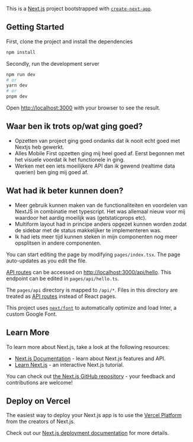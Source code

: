This is a [Next.js](https://nextjs.org/) project bootstrapped with [`create-next-app`](https://github.com/vercel/next.js/tree/canary/packages/create-next-app).

## Getting Started

First, clone the project and install the dependencies

```bash
npm install
```

Secondly, run the development server

```bash
npm run dev
# or
yarn dev
# or
pnpm dev
```

Open [http://localhost:3000](http://localhost:3000) with your browser to see the result.

## Waar ben ik trots op/wat ging goed?
- Opzetten van project ging goed ondanks dat ik nooit echt goed met Nextjs heb gewerkt.
- Alles Mobile First opzetten ging mij heel goed af. Eerst begonnen met het visuele voordat ik het functionele in ging.
- Werken met een iets moeilijkere API dan ik gewend (realtime data querien) ben ging mij goed af.

## Wat had ik beter kunnen doen?
- Meer gebruik kunnen maken van de functionaliteiten en voordelen van NextJS in combinatie met typescript. Het was allemaal nieuw voor mij waardoor het aardig moeilijk was (getstaticprops etc).
- Multiform layout had in principe anders opgezet kunnen worden zodat de sidebar met de status makkelijker te implementeren was.
- Ik had iets meer tijd kunnen steken in mijn componenten nog meer opsplitsen in andere componenten.


You can start editing the page by modifying `pages/index.tsx`. The page auto-updates as you edit the file.

[API routes](https://nextjs.org/docs/api-routes/introduction) can be accessed on [http://localhost:3000/api/hello](http://localhost:3000/api/hello). This endpoint can be edited in `pages/api/hello.ts`.

The `pages/api` directory is mapped to `/api/*`. Files in this directory are treated as [API routes](https://nextjs.org/docs/api-routes/introduction) instead of React pages.

This project uses [`next/font`](https://nextjs.org/docs/basic-features/font-optimization) to automatically optimize and load Inter, a custom Google Font.

## Learn More

To learn more about Next.js, take a look at the following resources:

- [Next.js Documentation](https://nextjs.org/docs) - learn about Next.js features and API.
- [Learn Next.js](https://nextjs.org/learn) - an interactive Next.js tutorial.

You can check out [the Next.js GitHub repository](https://github.com/vercel/next.js/) - your feedback and contributions are welcome!

## Deploy on Vercel

The easiest way to deploy your Next.js app is to use the [Vercel Platform](https://vercel.com/new?utm_medium=default-template&filter=next.js&utm_source=create-next-app&utm_campaign=create-next-app-readme) from the creators of Next.js.

Check out our [Next.js deployment documentation](https://nextjs.org/docs/deployment) for more details.
